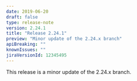 ```yaml
---
date: 2019-06-20
draft: false 
type: release-note
version: 2.24.1
title: "Release 2.24.1"
preview: "Minor update of the 2.24.x branch"
apiBreaking: ""
knownIssues: ""
jiraVersionId: 12345495
---
```


This release is a minor update of the 2.24.x branch.
